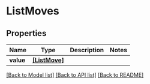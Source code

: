 # ListMoves


## Properties
Name | Type | Description | Notes
------------ | ------------- | ------------- | -------------
**value** | [**[ListMove]**](ListMove.md) |  | 

[[Back to Model list]](../README.md#documentation-for-models) [[Back to API list]](../README.md#documentation-for-api-endpoints) [[Back to README]](../README.md)


